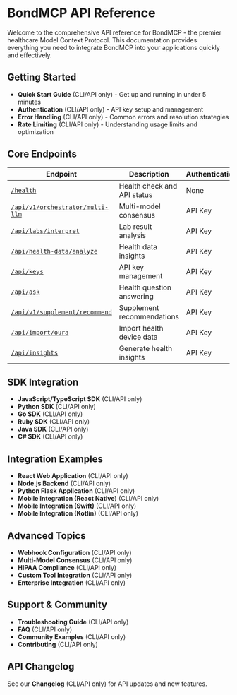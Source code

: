 # BondMCP API Reference

Welcome to the comprehensive API reference for BondMCP - the premier healthcare Model Context Protocol. This documentation provides everything you need to integrate BondMCP into your applications quickly and effectively.

## Getting Started

- **Quick Start Guide** (CLI/API only) - Get up and running in under 5 minutes
- **Authentication** (CLI/API only) - API key setup and management
- **Error Handling** (CLI/API only) - Common errors and resolution strategies
- **Rate Limiting** (CLI/API only) - Understanding usage limits and optimization

## Core Endpoints

| Endpoint | Description | Authentication |
|----------|-------------|----------------|
| [`/health`](../endpoints/README.md) | Health check and API status | None |
| [`/api/v1/orchestrator/multi-llm`](../endpoints/README.md) | Multi-model consensus | API Key |
| [`/api/labs/interpret`](../endpoints/README.md) | Lab result analysis | API Key |
| [`/api/health-data/analyze`](../endpoints/README.md) | Health data insights | API Key |
| [`/api/keys`](../endpoints/README.md) | API key management | API Key |
| [`/api/ask`](../endpoints/README.md) | Health question answering | API Key |
| [`/api/v1/supplement/recommend`](../endpoints/README.md) | Supplement recommendations | API Key |
| [`/api/import/oura`](../endpoints/README.md) | Import health device data | API Key |
| [`/api/insights`](../endpoints/README.md) | Generate health insights | API Key |

## SDK Integration

- **JavaScript/TypeScript SDK** (CLI/API only)
- **Python SDK** (CLI/API only)
- **Go SDK** (CLI/API only)
- **Ruby SDK** (CLI/API only)
- **Java SDK** (CLI/API only)
- **C# SDK** (CLI/API only)

## Integration Examples

- **React Web Application** (CLI/API only)
- **Node.js Backend** (CLI/API only)
- **Python Flask Application** (CLI/API only)
- **Mobile Integration (React Native)** (CLI/API only)
- **Mobile Integration (Swift)** (CLI/API only)
- **Mobile Integration (Kotlin)** (CLI/API only)

## Advanced Topics

- **Webhook Configuration** (CLI/API only)
- **Multi-Model Consensus** (CLI/API only)
- **HIPAA Compliance** (CLI/API only)
- **Custom Tool Integration** (CLI/API only)
- **Enterprise Integration** (CLI/API only)

## Support & Community

- **Troubleshooting Guide** (CLI/API only)
- **FAQ** (CLI/API only)
- **Community Examples** (CLI/API only)
- **Contributing** (CLI/API only)

## API Changelog

See our **Changelog** (CLI/API only) for API updates and new features.
